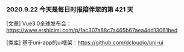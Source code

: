 ### 2020.9.22 今天是每日时报陪伴您的第 421 天

[文章] Vue3.0全球发布会：<https://www.ershicimi.com/p/1ac307a88c7a465b67aea4dd13061bed>

[类库] 基于uni-app的ui框架：<https://github.com/dcloudio/uni-ui>